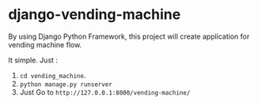 # django-vending-machine
By using Django Python Framework, this project will create application for vending machine flow.

It simple. Just :
  1.  `cd vending_machine`.
  2.  `python manage.py runserver`
  3.  Just Go to `http://127.0.0.1:8000/vending-machine/`
